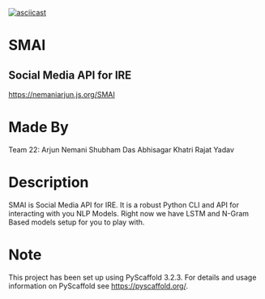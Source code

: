 [![asciicast](https://asciinema.org/a/281250.svg)](https://asciinema.org/a/281250)
# SMAI
## Social Media API for IRE

https://nemaniarjun.js.org/SMAI

Made By
=======
Team 22: 
    Arjun Nemani
    Shubham Das
    Abhisagar Khatri
    Rajat Yadav

Description
===========
SMAI is Social Media API for IRE.
It is a robust Python CLI and API for interacting with you NLP Models.
Right now we have LSTM and N-Gram Based models setup for you to play with.

Note
====
This project has been set up using PyScaffold 3.2.3. For details and usage
information on PyScaffold see https://pyscaffold.org/.
